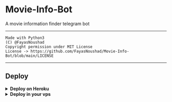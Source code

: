 # Movie-Info-Bot

A movie information finder telegram bot

---

```
Made with Python3
(C) @FayasNoushad
Copyright permission under MIT License
License -> https://github.com/FayasNoushad/Movie-Info-Bot/blob/main/LICENSE
```

---

## Deploy 

<details>
  <summary><b>Deploy on Heroku</b></summary>
<br/>

<p align="left">
  <a href="https://heroku.com/deploy?template=https://github.com/FayasNoushad/Movie-Info-Bot/tree/main">
     <img height="30px" src="https://img.shields.io/badge/Deploy%20To%20Heroku-blueviolet?style=for-the-badge&logo=heroku">
  </a>
</p>

</details>

<details>
  <summary><b>Deploy in your vps</b></summary>
<br/>

```sh
git clone https://github.com/FayasNoushad/Movie-Info-Bot/tree/main
cd Movie-Info-Bot
pip3 install -r requirements.txt
# <Create Variables appropriately>
python3 main.py
```

</details>
